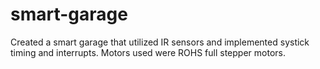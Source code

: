 # smart-garage

Created a smart garage that utilized IR sensors and implemented systick timing and interrupts. Motors used were ROHS full stepper motors.

